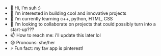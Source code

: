 - 👋 Hi, I’m suh :)
- 👀 I’m interested in building cool and innovative projects
- 🌱 I’m currently learning c++, python, HTML, CSS
- 💞️ I’m looking to collaborate on projects that could possibly turn into a start-up???
- 📫 How to reach me: i'll update this later lol
- 😄 Pronouns: she/her
- ⚡ Fun fact: my fav app is pinterest!

<!---
SuhGitHub/SuhGitHub is a ✨ special ✨ repository because its `README.md` (this file) appears on your GitHub profile.
You can click the Preview link to take a look at your changes.
--->
